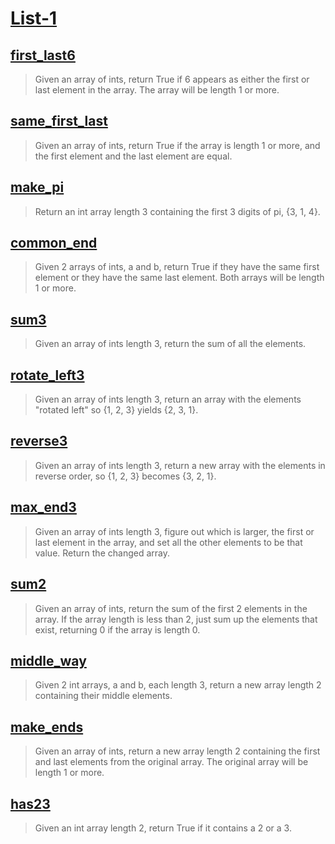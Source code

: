 # [List-1](https://codingbat.com/python/List-1)

## [first_last6](https://codingbat.com/prob/p181624)

> Given an array of ints, return True if 6 appears as either the first or last element in the array. The array will be length 1 or more.

## [same_first_last](https://codingbat.com/prob/p179078)

> Given an array of ints, return True if the array is length 1 or more, and the first element and the last element are equal.

## [make_pi](https://codingbat.com/prob/p113659)

> Return an int array length 3 containing the first 3 digits of pi, {3, 1, 4}.

## [common_end](https://codingbat.com/prob/p147755)

> Given 2 arrays of ints, a and b, return True if they have the same first element or they have the same last element. Both arrays will be length 1 or more.

## [sum3](https://codingbat.com/prob/p191645)

> Given an array of ints length 3, return the sum of all the elements.

## [rotate_left3](https://codingbat.com/prob/p148661)

> Given an array of ints length 3, return an array with the elements "rotated left" so {1, 2, 3} yields {2, 3, 1}.

## [reverse3](https://codingbat.com/prob/p192962)

> Given an array of ints length 3, return a new array with the elements in reverse order, so {1, 2, 3} becomes {3, 2, 1}.

## [max_end3](https://codingbat.com/prob/p135290)

> Given an array of ints length 3, figure out which is larger, the first or last element in the array, and set all the other elements to be that value. Return the changed array.

## [sum2](https://codingbat.com/prob/p192589)

> Given an array of ints, return the sum of the first 2 elements in the array. If the array length is less than 2, just sum up the elements that exist, returning 0 if the array is length 0.

## [middle_way](https://codingbat.com/prob/p171011)

> Given 2 int arrays, a and b, each length 3, return a new array length 2 containing their middle elements.

## [make_ends](https://codingbat.com/prob/p124806)

> Given an array of ints, return a new array length 2 containing the first and last elements from the original array. The original array will be length 1 or more.

## [has23](https://codingbat.com/prob/p177892)

> Given an int array length 2, return True if it contains a 2 or a 3.

